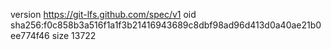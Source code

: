 version https://git-lfs.github.com/spec/v1
oid sha256:f0c858b3a516f1a1f3b21416943689c8dbf98ad96d413d0a40ae21b0ee774f46
size 13722
